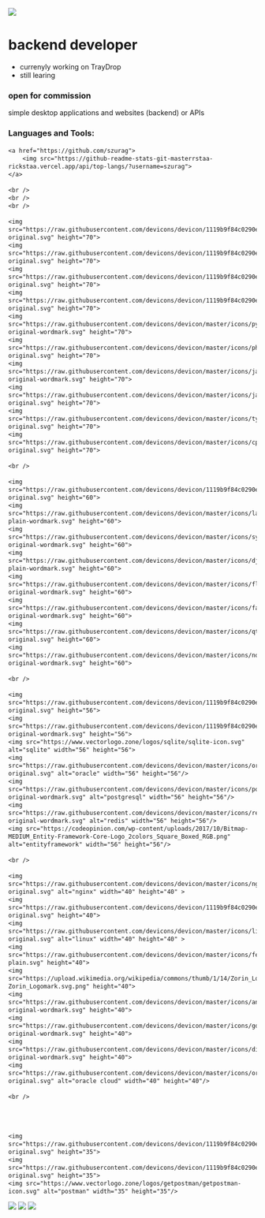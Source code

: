 [![](https://komarev.com/ghpvc/?username=szurag&style=for-the-badge&color=006bb3)](https://github.com/Szurag)
<h1>backend developer</h1>

- currenyly working on TrayDrop
- still learing

### open for commission
simple desktop applications and websites (backend) or APIs

### Languages and Tools:



<p align="center">

	<a href="https://github.com/szurag">
		<img src="https://github-readme-stats-git-masterrstaa-rickstaa.vercel.app/api/top-langs/?username=szurag">
	</a>
	
	<br />
	<br />
	<br />

	<img src="https://raw.githubusercontent.com/devicons/devicon/1119b9f84c0290e0f0b38982099a2bd027a48bf1/icons/csharp/csharp-original.svg" height="70">
	<img src="https://raw.githubusercontent.com/devicons/devicon/1119b9f84c0290e0f0b38982099a2bd027a48bf1/icons/html5/html5-original.svg" height="70">
	<img src="https://raw.githubusercontent.com/devicons/devicon/1119b9f84c0290e0f0b38982099a2bd027a48bf1/icons/css3/css3-original.svg" height="70">
	<img src="https://raw.githubusercontent.com/devicons/devicon/1119b9f84c0290e0f0b38982099a2bd027a48bf1/icons/sass/sass-original.svg" height="70">
	<img src="https://raw.githubusercontent.com/devicons/devicon/master/icons/python/python-original-wordmark.svg" height="70">
	<img src="https://raw.githubusercontent.com/devicons/devicon/master/icons/php/php-original.svg" height="70">
	<img src="https://raw.githubusercontent.com/devicons/devicon/master/icons/java/java-original-wordmark.svg" height="70">
	<img src="https://raw.githubusercontent.com/devicons/devicon/master/icons/javascript/javascript-original.svg" height="70">
	<img src="https://raw.githubusercontent.com/devicons/devicon/master/icons/typescript/typescript-original.svg" height="70">
	<img src="https://raw.githubusercontent.com/devicons/devicon/master/icons/cplusplus/cplusplus-original.svg" height="70">
	
	<br />
	
	<img src="https://raw.githubusercontent.com/devicons/devicon/1119b9f84c0290e0f0b38982099a2bd027a48bf1/icons/dotnetcore/dotnetcore-original.svg" height="60">
	<img src="https://raw.githubusercontent.com/devicons/devicon/master/icons/laravel/laravel-plain-wordmark.svg" height="60">
	<img src="https://raw.githubusercontent.com/devicons/devicon/master/icons/symfony/symfony-original-wordmark.svg" height="60">
	<img src="https://raw.githubusercontent.com/devicons/devicon/master/icons/django/django-plain-wordmark.svg" height="60">
	<img src="https://raw.githubusercontent.com/devicons/devicon/master/icons/flask/flask-original-wordmark.svg" height="60">
	<img src="https://raw.githubusercontent.com/devicons/devicon/master/icons/fastapi/fastapi-original-wordmark.svg" height="60">
	<img src="https://raw.githubusercontent.com/devicons/devicon/master/icons/qt/qt-original.svg" height="60">
	<img src="https://raw.githubusercontent.com/devicons/devicon/master/icons/nodejs/nodejs-original-wordmark.svg" height="60">
	
	<br />

	<img src="https://raw.githubusercontent.com/devicons/devicon/1119b9f84c0290e0f0b38982099a2bd027a48bf1/icons/mysql/mysql-original.svg" height="56">
	<img src="https://raw.githubusercontent.com/devicons/devicon/1119b9f84c0290e0f0b38982099a2bd027a48bf1/icons/mongodb/mongodb-original-wordmark.svg" height="56">
	<img src="https://www.vectorlogo.zone/logos/sqlite/sqlite-icon.svg" alt="sqlite" width="56" height="56">
    <img src="https://raw.githubusercontent.com/devicons/devicon/master/icons/oracle/oracle-original.svg" alt="oracle" width="56" height="56"/>
    <img src="https://raw.githubusercontent.com/devicons/devicon/master/icons/postgresql/postgresql-original-wordmark.svg" alt="postgresql" width="56" height="56"/>
    <img src="https://raw.githubusercontent.com/devicons/devicon/master/icons/redis/redis-original-wordmark.svg" alt="redis" width="56" height="56"/>
    <img src="https://codeopinion.com/wp-content/uploads/2017/10/Bitmap-MEDIUM_Entity-Framework-Core-Logo_2colors_Square_Boxed_RGB.png" alt="entityframework" width="56" height="56"/>
	
	<br />
	
	<img src="https://raw.githubusercontent.com/devicons/devicon/master/icons/nginx/nginx-original.svg" alt="nginx" width="40" height="40" >
	<img src="https://raw.githubusercontent.com/devicons/devicon/1119b9f84c0290e0f0b38982099a2bd027a48bf1/icons/docker/docker-original.svg" height="40">
	<img src="https://raw.githubusercontent.com/devicons/devicon/master/icons/linux/linux-original.svg" alt="linux" width="40" height="40" >
	<img src="https://raw.githubusercontent.com/devicons/devicon/master/icons/fedora/fedora-plain.svg" height="40">
	<img src="https://upload.wikimedia.org/wikipedia/commons/thumb/1/14/Zorin_Logomark.svg/1200px-Zorin_Logomark.svg.png" height="40">
    <img src="https://raw.githubusercontent.com/devicons/devicon/master/icons/android/android-original-wordmark.svg" height="40">
	<img src="https://raw.githubusercontent.com/devicons/devicon/master/icons/googlecloud/googlecloud-original-wordmark.svg" height="40">
    <img src="https://raw.githubusercontent.com/devicons/devicon/master/icons/digitalocean/digitalocean-original-wordmark.svg" height="40">
	<img src="https://raw.githubusercontent.com/devicons/devicon/master/icons/oracle/oracle-original.svg" alt="oracle cloud" width="40" height="40"/>

	<br />
	
	
	

	<img src="https://raw.githubusercontent.com/devicons/devicon/1119b9f84c0290e0f0b38982099a2bd027a48bf1/icons/jetbrains/jetbrains-original.svg" height="35">
	<img src="https://raw.githubusercontent.com/devicons/devicon/1119b9f84c0290e0f0b38982099a2bd027a48bf1/icons/git/git-original.svg" height="35">
	<img src="https://www.vectorlogo.zone/logos/getpostman/getpostman-icon.svg" alt="postman" width="35" height="35"/>
   
   <img src="https://upload.wikimedia.org/wikipedia/commons/thumb/c/c9/PhpStorm_Icon.svg/2048px-PhpStorm_Icon.svg.png" height="35">
   <img src="https://upload.wikimedia.org/wikipedia/commons/thumb/1/1d/PyCharm_Icon.svg/1200px-PyCharm_Icon.svg.png" height="35">
   <img src="https://soft.ware.pl/images/jetbrains/rider_logos/logo.png" height="35">
   <img src="" height="35">
   <img src="" height="35">
   
</p>
